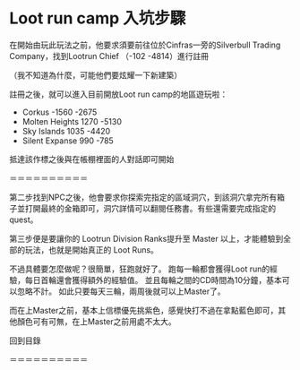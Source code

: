 # Loot run camp 入坑步驟
在開始由玩此玩法之前，他要求須要前往位於Cinfras一旁的Silverbull Trading Company，找到Lootrun Chief （-102   -4814）進行註冊

（我不知道為什麼，可能他們要炫耀一下新建築）

註冊之後，就可以進入目前開放Loot run camp的地區遊玩啦：
- Corkus   -1560   -2675
- Molten Heights   1270   -5130
- Sky Islands   1035   -4420
- Silent Expanse   990   -785

抵達該作標之後與在帳棚裡面的人對話即可開始

＝＝＝＝＝＝＝＝＝＝

第二步找到NPC之後，他會要求你探索完指定的區域洞穴，到該洞穴拿完所有箱子並打開最終的金箱即可，洞穴詳情可以翻閱任務書。有些還需要完成指定的quest。

第三步便是要讓你的 Lootrun Division Ranks提升至 Master 以上，才能體驗到全部的玩法，也就是開始真正的 Loot Runs。

不過具體要怎麼做呢？很簡單，狂跑就好了。
跑每一輪都會獲得Loot run的經驗，每日首輪還會獲得額外的經驗值。
並且每輪之間的CD時間為10分鐘，基本可以忽略不計。
如此只要每天三輪，兩周後就可以上Master了。

而在上Master之前，基本上信標優先挑紫色，感覺快打不過在拿點藍色即可，其他顏色可有可無，在上Master之前用處不太大。

回到目錄

＝＝＝＝＝＝＝＝＝＝ 
